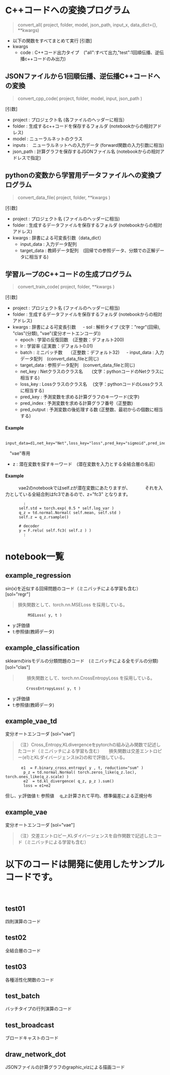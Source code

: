 # C++コードへの変換プログラム

> convert_all( project, folder, model, json_path, input_x, data_dict={}, **kwargs)

 - 以下の関数をすべてまとめて実行
[引数]
 - kwargs
   - code : C++コード出力タイプ　("all":すべて出力,"test":1回順伝播、逆伝播c++コードのみ出力)
 
## JSONファイルから1回順伝播、逆伝播C++コードへの変換

> convert_cpp_code( project, folder, model, input, json_path )

[引数]
 - project  :  プロジェクト名 (各ファイルのヘッダーに相当）
 - folder   :  生成するc++コードを保存するフォルダ (notebookからの相対アドレス)
 - model    :  ニューラルネットのクラス
 - inputs   :　ニューラルネットへの入力データ (forward関数の入力引数に相当)
 - json_path : 計算グラフを保存するJSONファイル名  (notebookからの相対アドレスで指定)


## pythonの変数から学習用データファイルへの変換プログラム

> convert_data_file( project, folder, **kwargs )

[引数]
 - project : プロジェクト名 (ファイルのヘッダーに相当) 
 - folder  : 生成するデータファイルを保存するフォルダ (notebookからの相対アドレス)
 - kwargs  : 辞書による可変長引数（data_dict）
   - input_data  : 入力データ配列
   - target_data : 教師データ配列　(回帰での参照データ、分類での正解データに相当する)


## 学習ループのC++コードの生成プログラム

> convert_train_code( project, folder, **kwargs )

[引数]
 - project : プロジェクト名 (ファイルのヘッダーに相当) 
 - folder  : 生成するデータファイルを保存するフォルダ (notebookからの相対アドレス)
 - kwargs  : 辞書による可変長引数
　 - sol         : 解析タイプ (文字："regr"(回帰), "clas"(分類), "vae"(変分オートエンコーダ))
   - epoch       : 学習の反復回数　(正整数：デフォルト200)
   - lr          : 学習率          (正実数：デフォルト0.01)
   - batch       : ミニバッチ数　 （正整数：デフォルト32)
　 - input_data  : 入力データ配列　(convert_data_fileと同じ)
   - target_data : 参照データ配列　(convert_data_fileと同じ)
   - net_key     : Netクラスのクラス名　　(文字：pythonコードのNetクラスに相当する)
   - loss_key    : Lossクラスのクラス名 　(文字：pythonコードのLossクラスに相当する)
   - pred_key    : 予測変数を求める計算グラフのキーワード(文字)
   - pred_index  : 予測変数を求める計算グラフ番号（正整数)
   - pred_output : 予測変数の後処理する数 (正整数、最初からの個数に相当する)
   
#### Example
 ```
     input_data=d1,net_key="Net",loss_key="loss",pred_key="sigmoid",pred_index=38,pred_output=10
 ```

　"vae"専用
  - z   : 潜在変数を探すキーワード　(潜在変数を入力とする全結合層の名前）

#### Example
　　　vae2のnotebookではself.zが潜在変数にあたりますが、
　　　それを入力としている全結合則はfc3であるので、z="fc3" となります。
```
        :
      self.std = torch.exp( 0.5 * self.log_var )
      q_z = td.normal.Normal( self.mean, self.std )
      self.z = q_z.rsample()

      # decoder
      y = F.relu( self.fc3( self.z ) )
        :
```

# notebook一覧

## example_regression
sin(x)を近似する回帰問題のコード（ミニバッチによる学習も含む）  [sol="regr"]
 
>    損失関数として、torch.nn.MSELoss を採用している。
```     
     　　　MSELoss( y, t )
```  
- y:評価値
- t:参照値(教師データ)

## example_classification
sklearnのirisモデルの分類問題のコード　(ミニバッチによる全モデルの分類) [sol="clas"]
　
>　　損失関数として、torch.nn.CrossEntropyLoss を採用している。
```　　
　　　　　 CrossEntropyLoss( y, t )
```
- y:評価値
- t:参照値(教師データ)

## example_vae_td
変分オートエンコーダ [sol="vae"]

>   （注）Cross_Entropy,KLdivergenceをpytorchの組み込み関数で記述したコード（ミニバッチによる学習も含む）
>　 損失関数は交差エントロピー(e1)とKLダイバージェンス(e2)の和で評価している。
   
```
　　 　 e1  = F.binary_cross_entropy( y , t, reduction="sum" )
        p_z = td.normal.Normal( torch.zeros_like(q_z.loc), torch.ones_like(q_z.scale) )
        e2  = td.kl_divergence( q_z, p_z ).sum()
        loss = e1+e2
```

但し、y:評価値  t: 参照値　 q_z:計算されて平均、標準偏差による正規分布


## example_vae
変分オートエンコーダ [sol="vae"]

>    （注）交差エントロピー,KLダイバージェンスを自作関数で記述したコード（ミニバッチによる学習も含む）
        
# 以下のコードは開発に使用したサンプルコードです。
　
## test01
四則演算のコード
  
## test02
全結合層のコード
  
## test03
各種活性化関数のコード
  
## test_batch
バッチタイプの行列演算のコード
  
## test_broadcast
ブロードキャストのコード
  
## draw_network_dot
JSONファイルの計算グラフのgraphic_vizによる描画コード

